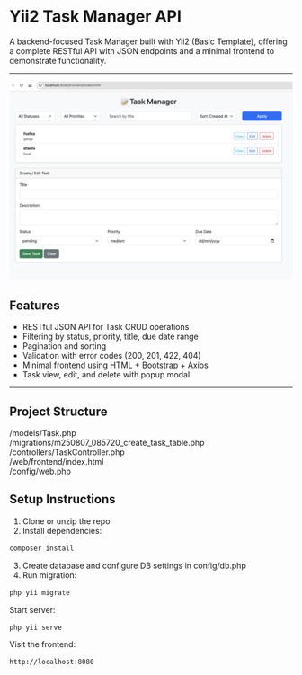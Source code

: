 # Yii2 Task Manager API

A backend-focused Task Manager built with Yii2 (Basic Template), offering a complete RESTful API with JSON endpoints and a minimal frontend to demonstrate functionality.

---

<img src="./screenshot.png" />

## Features

- RESTful JSON API for Task CRUD operations
- Filtering by status, priority, title, due date range
- Pagination and sorting
- Validation with error codes (200, 201, 422, 404)
- Minimal frontend using HTML + Bootstrap + Axios
- Task view, edit, and delete with popup modal

---

## Project Structure

/models/Task.php<br />
/migrations/m250807_085720_create_task_table.php<br />
/controllers/TaskController.php<br />
/web/frontend/index.html<br />
/config/web.php<br />


## Setup Instructions

1. Clone or unzip the repo
2. Install dependencies:
```bash
composer install
```
   
3. Create database and configure DB settings in config/db.php
4. Run migration:
```bash
php yii migrate
```

Start server:
```bash
php yii serve
```
Visit the frontend:
```bash
http://localhost:8080
```